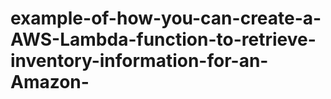 # example-of-how-you-can-create-a-AWS-Lambda-function-to-retrieve-inventory-information-for-an-Amazon-